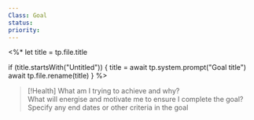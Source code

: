 ```yaml
---
Class: Goal
status: 
priority: 
---
```

<%*
let title = tp.file.title

if (title.startsWith("Untitled")) {
	title = await tp.system.prompt("Goal title")
	await tp.file.rename(title)
}
%>

>[!Health] 
What am I trying to achieve and why?  
 What will energise and motivate me to ensure I complete the goal?
 Specify any end dates or other criteria in the goal


